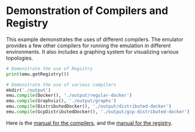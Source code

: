 # Demonstration of Compilers and Registry

This example demonstrates the uses of different compilers. 
The emulator provides a few other compilers for running the emulation in
different environments. It also includes a graphing system for visualizing
various topologies. 


```python
# Demonstrate the use of Registry
print(emu.getRegistry())

# Demonstrate the use of various compilers
mkdir('./output')
emu.compile(Docker(), './output/regular-docker')
emu.compile(Graphviz(), './output/graphs')
emu.compile(DistributedDocker(), './output/distributed-docker')
emu.compile(GcpDistributedDocker(), './output/gcp-distributed-docker')
```

Here is the [manual for the compilers](docs/user_manual/compiler.md),
and the [manual for the registry](docs/user_manual/misc.md#registry).

